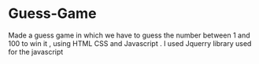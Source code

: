 # Guess-Game
Made a guess game in which we have to guess the number between 1 and 100 to win it  , using HTML CSS and Javascript . I used Jquerry library used for the javascript
